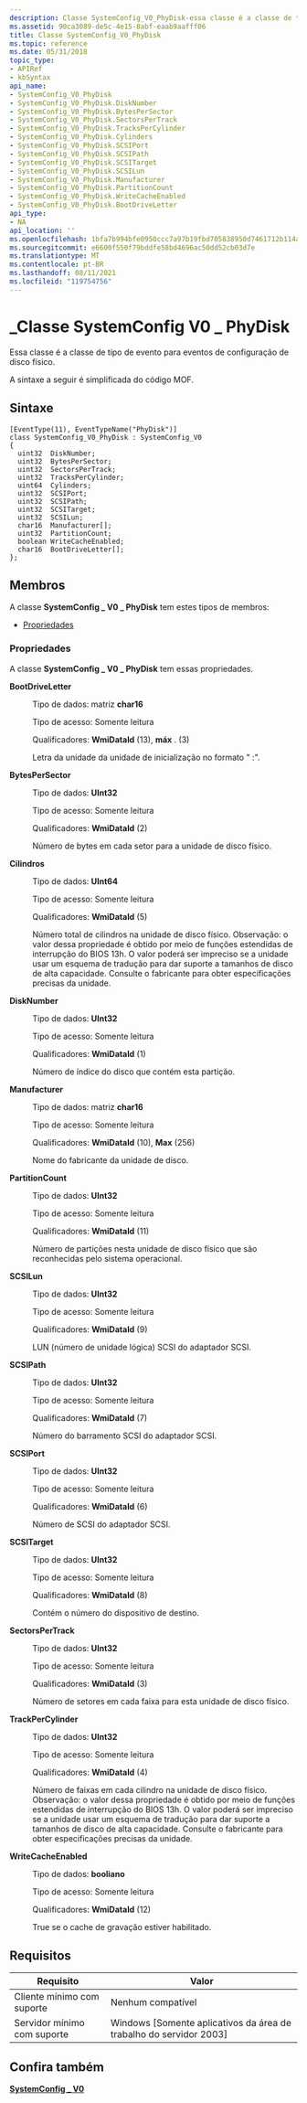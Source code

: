 ```yaml
---
description: Classe SystemConfig_V0_PhyDisk-essa classe é a classe de tipo de evento para eventos de configuração de disco físico.
ms.assetid: 90ca3089-de5c-4e15-8abf-eaab9aafff06
title: Classe SystemConfig_V0_PhyDisk
ms.topic: reference
ms.date: 05/31/2018
topic_type:
- APIRef
- kbSyntax
api_name:
- SystemConfig_V0_PhyDisk
- SystemConfig_V0_PhyDisk.DiskNumber
- SystemConfig_V0_PhyDisk.BytesPerSector
- SystemConfig_V0_PhyDisk.SectorsPerTrack
- SystemConfig_V0_PhyDisk.TracksPerCylinder
- SystemConfig_V0_PhyDisk.Cylinders
- SystemConfig_V0_PhyDisk.SCSIPort
- SystemConfig_V0_PhyDisk.SCSIPath
- SystemConfig_V0_PhyDisk.SCSITarget
- SystemConfig_V0_PhyDisk.SCSILun
- SystemConfig_V0_PhyDisk.Manufacturer
- SystemConfig_V0_PhyDisk.PartitionCount
- SystemConfig_V0_PhyDisk.WriteCacheEnabled
- SystemConfig_V0_PhyDisk.BootDriveLetter
api_type:
- NA
api_location: ''
ms.openlocfilehash: 1bfa7b994bfe0950ccc7a97b19fbd705838950d7461712b114a16f62e7ad0aec
ms.sourcegitcommit: e6600f550f79bddfe58bd4696ac50dd52cb03d7e
ms.translationtype: MT
ms.contentlocale: pt-BR
ms.lasthandoff: 08/11/2021
ms.locfileid: "119754756"
---
```

# <a name="systemconfig_v0_phydisk-class"></a>\_Classe SystemConfig V0 \_ PhyDisk

Essa classe é a classe de tipo de evento para eventos de configuração de disco físico.

A sintaxe a seguir é simplificada do código MOF.

## <a name="syntax"></a>Sintaxe

``` syntax
[EventType(11), EventTypeName("PhyDisk")]
class SystemConfig_V0_PhyDisk : SystemConfig_V0
{
  uint32  DiskNumber;
  uint32  BytesPerSector;
  uint32  SectorsPerTrack;
  uint32  TracksPerCylinder;
  uint64  Cylinders;
  uint32  SCSIPort;
  uint32  SCSIPath;
  uint32  SCSITarget;
  uint32  SCSILun;
  char16  Manufacturer[];
  uint32  PartitionCount;
  boolean WriteCacheEnabled;
  char16  BootDriveLetter[];
};
```

## <a name="members"></a>Membros

A classe **SystemConfig \_ V0 \_ PhyDisk** tem estes tipos de membros:

-   [Propriedades](#properties)

### <a name="properties"></a>Propriedades

A classe **SystemConfig \_ V0 \_ PhyDisk** tem essas propriedades.

<dl> <dt>

**BootDriveLetter**
</dt> <dd> <dl> <dt>

Tipo de dados: matriz **char16**
</dt> <dt>

Tipo de acesso: Somente leitura
</dt> <dt>

Qualificadores: **WmiDataId** (13), **máx** . (3)
</dt> </dl>

Letra da unidade da unidade de inicialização no formato " <letter> :".

</dd> <dt>

**BytesPerSector**
</dt> <dd> <dl> <dt>

Tipo de dados: **UInt32**
</dt> <dt>

Tipo de acesso: Somente leitura
</dt> <dt>

Qualificadores: **WmiDataId** (2)
</dt> </dl>

Número de bytes em cada setor para a unidade de disco físico.

</dd> <dt>

**Cilindros**
</dt> <dd> <dl> <dt>

Tipo de dados: **UInt64**
</dt> <dt>

Tipo de acesso: Somente leitura
</dt> <dt>

Qualificadores: **WmiDataId** (5)
</dt> </dl>

Número total de cilindros na unidade de disco físico. Observação: o valor dessa propriedade é obtido por meio de funções estendidas de interrupção do BIOS 13h. O valor poderá ser impreciso se a unidade usar um esquema de tradução para dar suporte a tamanhos de disco de alta capacidade. Consulte o fabricante para obter especificações precisas da unidade.

</dd> <dt>

**DiskNumber**
</dt> <dd> <dl> <dt>

Tipo de dados: **UInt32**
</dt> <dt>

Tipo de acesso: Somente leitura
</dt> <dt>

Qualificadores: **WmiDataId** (1)
</dt> </dl>

Número de índice do disco que contém esta partição.

</dd> <dt>

**Manufacturer**
</dt> <dd> <dl> <dt>

Tipo de dados: matriz **char16**
</dt> <dt>

Tipo de acesso: Somente leitura
</dt> <dt>

Qualificadores: **WmiDataId** (10), **Max** (256)
</dt> </dl>

Nome do fabricante da unidade de disco.

</dd> <dt>

**PartitionCount**
</dt> <dd> <dl> <dt>

Tipo de dados: **UInt32**
</dt> <dt>

Tipo de acesso: Somente leitura
</dt> <dt>

Qualificadores: **WmiDataId** (11)
</dt> </dl>

Número de partições nesta unidade de disco físico que são reconhecidas pelo sistema operacional.

</dd> <dt>

**SCSILun**
</dt> <dd> <dl> <dt>

Tipo de dados: **UInt32**
</dt> <dt>

Tipo de acesso: Somente leitura
</dt> <dt>

Qualificadores: **WmiDataId** (9)
</dt> </dl>

LUN (número de unidade lógica) SCSI do adaptador SCSI.

</dd> <dt>

**SCSIPath**
</dt> <dd> <dl> <dt>

Tipo de dados: **UInt32**
</dt> <dt>

Tipo de acesso: Somente leitura
</dt> <dt>

Qualificadores: **WmiDataId** (7)
</dt> </dl>

Número do barramento SCSI do adaptador SCSI.

</dd> <dt>

**SCSIPort**
</dt> <dd> <dl> <dt>

Tipo de dados: **UInt32**
</dt> <dt>

Tipo de acesso: Somente leitura
</dt> <dt>

Qualificadores: **WmiDataId** (6)
</dt> </dl>

Número de SCSI do adaptador SCSI.

</dd> <dt>

**SCSITarget**
</dt> <dd> <dl> <dt>

Tipo de dados: **UInt32**
</dt> <dt>

Tipo de acesso: Somente leitura
</dt> <dt>

Qualificadores: **WmiDataId** (8)
</dt> </dl>

Contém o número do dispositivo de destino.

</dd> <dt>

**SectorsPerTrack**
</dt> <dd> <dl> <dt>

Tipo de dados: **UInt32**
</dt> <dt>

Tipo de acesso: Somente leitura
</dt> <dt>

Qualificadores: **WmiDataId** (3)
</dt> </dl>

Número de setores em cada faixa para esta unidade de disco físico.

</dd> <dt>

**TrackPerCylinder**
</dt> <dd> <dl> <dt>

Tipo de dados: **UInt32**
</dt> <dt>

Tipo de acesso: Somente leitura
</dt> <dt>

Qualificadores: **WmiDataId** (4)
</dt> </dl>

Número de faixas em cada cilindro na unidade de disco físico. Observação: o valor dessa propriedade é obtido por meio de funções estendidas de interrupção do BIOS 13h. O valor poderá ser impreciso se a unidade usar um esquema de tradução para dar suporte a tamanhos de disco de alta capacidade. Consulte o fabricante para obter especificações precisas da unidade.

</dd> <dt>

**WriteCacheEnabled**
</dt> <dd> <dl> <dt>

Tipo de dados: **booliano**
</dt> <dt>

Tipo de acesso: Somente leitura
</dt> <dt>

Qualificadores: **WmiDataId** (12)
</dt> </dl>

True se o cache de gravação estiver habilitado.

</dd> </dl>

## <a name="requirements"></a>Requisitos



| Requisito | Valor |
|-------------------------------------|------------------------------------------------------|
| Cliente mínimo com suporte<br/> | Nenhum compatível<br/>                            |
| Servidor mínimo com suporte<br/> | Windows \[Somente aplicativos da área de trabalho do servidor 2003\]<br/> |



## <a name="see-also"></a>Confira também

<dl> <dt>

[**SystemConfig \_ V0**](systemconfig-v0.md)
</dt> </dl>

 

 




